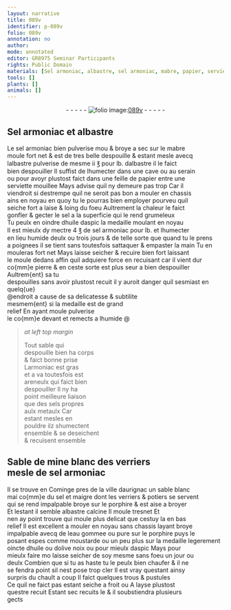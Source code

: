 ```yaml
---
layout: narrative
title: 089v
identifier: p-089v
folio: 089v
annotation: no
author:
mode: annotated
editor: GR8975 Seminar Participants
rights: Public Domain
materials: [Sel armoniac, albastre, sel armoniac, mabre, papier, serviette, sel, huile daspic, armoniac, sels propres aulx metaulx, Sable de mine blanc des verriers, porphire, albastre calcine, eau gommee, pure, huile, olive, noix, aspic]
tools: []
plants: []
animals: []
---
```


<div class="folio" align="center">- - - - - <a href="http://gallica.bnf.fr/ark:/12148/btv1b10500001g/f184.image" target="_blank"><img src="https://cu-mkp.github.io/2017-workshop-edition/assets/photo-icon.png" alt="folio image: " style="display:inline-block; margin-bottom:-3px;"/>089v</a> - - - - - </div>  
  

## <span class="m">Sel armoniac</span> et <span class="m">albastre</span>

 
Le <span class="m">sel armoniac</span> bien pulverise mou & broye a sec sur le <span class="m">mabre</span><br/> moule fort net & est de tres belle despouille & estant mesle avecq<br/> l<span class="m">albastre</span> pulverise de mesme ii ℥ pour lb. d<span class="m">albastre</span> il le faict<br/> bien despouiller Il suffist de lhumecter dans une <span class="env">cave</span> ou au <span class="env">serain</span><br/> ou pour avoyr plustost faict dans une feille de <span class="m">papier</span> entre une<br/> <span class="m">serviette</span> mouillee Mays advise quil ny demeure pas trop Car il<br/> viendroit si destrempe quil ne seroit pas bon a mouler en chassis<br/> ains en noyau en quoy tu le pourras bien employer pourveu quil<br/> seiche fort a laise & loing du foeu Aultrement la chaleur le faict<br/> gonfler & gecter le <span class="m">sel</span> a la superficie qui le rend grumeleux<br/> Tu peulx en oindre d<span class="m">huile daspic</span> la medaille moulant en noyau<br/> Il est mieulx dy mectre 4 ℥ de <span class="m">sel armoniac</span> pour lb. et lhumecter<br/> en lieu humide deulx ou trois jours & de telle sorte que quand tu le prens<br/> a poignees il se tient sans toutesfois sattaquer & empaster la main Tu en<br/> mouleras fort net Mays laisse seicher & recuire bien fort laissant<br/> le moule dedans affin quil adquiere force en recuisant car il vient dur<br/> co{mm}e pierre & en ceste sorte est plus seur a bien despouiller Aultrem{ent} sa tu<br/> despouilles sans avoir plustost recuit il y auroit danger quil sesmiast en quelq{ue}<br/> @endroit a cause de sa delicatesse & subtilite<br/> mesmem{ent} si la medaille est de grand<br/> relief En ayant moule pulverise<br/> le co{mm}e devant et remects a lhumide @
 
> *at left top margin*
> 
>   Tout sable qui<br/> despouille bien ha corps<br/> & faict bonne prise<br/> L<span class="m">armoniac</span> est gras<br/> et a va toutesfois est<br/> areneulx qui faict bien<br/> despouiller Il ny ha<br/> point meilleure liaison<br/> que des <span class="m">sels propres<br/> aulx metaulx</span> Car<br/> estant mesles en<br/> pouldre ilz shumectent<br/> ensemble & se deseichent<br/> & recuisent ensemble
 
 
  

## <span class="m">Sable de mine blanc des <span class="pro">verriers</span></span><br/> mesle de <span class="m">sel armoniac</span>

 
Il se trouve en <span class="pl">Cominge</span> pres de la ville d<span class="pl">aurignac</span> un sable blanc<br/> mai co{mm}e du <span class="m">sel</span> et maigre dont les <span class="pro">verriers</span> & <span class="pro">potiers</span> se servent<br/> qui se rend impalpable broye sur le <span class="m">porphire</span> & est aise a broyer<br/> Et lestant il semble <span class="m">albastre calcine</span> Il moule tresnet Et<br/> nen ay point trouve qui moule plus delicat que cestuy la en bas<br/> relief Il est excellent a mouler en noyau sans chassis layant broye<br/> impalpable avecq de l<span class="m">eau gommee</span> ou <span class="m">pure</span> sur le <span class="m">porphire</span> puys le<br/> posant espes comme moustarde ou un peu plus sur la medaille legerement<br/> oincte d<span class="m">huile</span> ou d<span class="m">olive</span> <span class="m">noix</span> ou pour mieulx d<span class="m">aspic</span> Mays pour<br/> mieulx faire mo laisse seicher de soy mesme sans foeu un jour ou<br/> deulx Combien que si tu as haste tu le peulx bien chaufer & il ne<br/> se fendra point sil nest pose trop cler Il est vray questant ainsy<br/> surpris du chault a coup Il faict quelques trous & pustules<br/> Ce quil ne faict pas estant seiche a froit ou A layse plustost<br/> questre recuit Estant sec recuits le & il soubstiendra plusieurs<br/> gects
 
